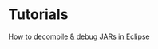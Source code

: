 # Tutorials

[How to decompile & debug JARs in Eclipse](https://../Decompiling_Debugging_JARs/README.md)
